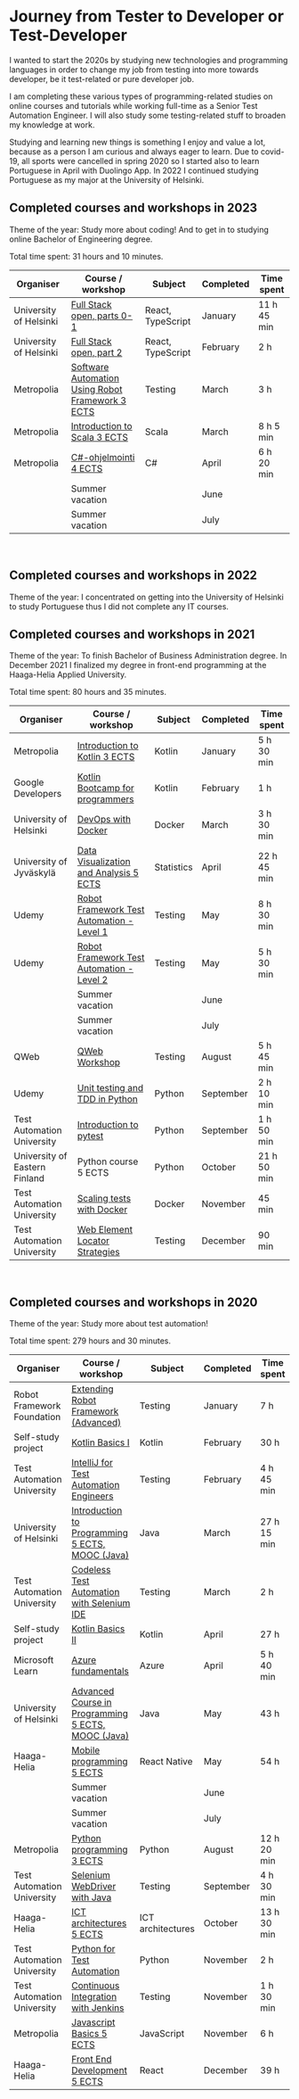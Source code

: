 # Journey from Tester to Developer or Test-Developer

I wanted to start the 2020s by studying new technologies and programming languages in order to change my job from testing into more towards developer, be it test-related or pure developer job.

I am completing these various types of programming-related studies on online courses and tutorials while working full-time as a Senior Test Automation Engineer. I will also study some testing-related stuff to broaden my knowledge at work.

Studying and learning new things is something I enjoy and value a lot, because as a person I am curious and always eager to learn. Due to covid-19, all sports were cancelled in spring 2020 so I started also to learn Portuguese in April with Duolingo App. In 2022 I continued studying Portuguese as my major at the University of Helsinki.

## Completed courses and workshops in 2023

Theme of the year: Study more about coding! And to get in to studying online Bachelor of Engineering degree.

Total time spent: 31 hours and 10 minutes.

| Organiser | Course / workshop        | Subject | Completed | Time spent |
| -------------------- | ------------- | ----- | ------------- | ---------- |
| University of Helsinki | [Full Stack open, parts 0-1](https://fullstackopen.com/) | React, TypeScript | January | 11 h 45 min |
| University of Helsinki | [Full Stack open, part 2](https://fullstackopen.com/) | React, TypeScript | February | 2 h |
| Metropolia | [Software Automation Using Robot Framework 3 ECTS](https://campusonline.fi/course/software-automation-using-robot-framework/) | Testing | March | 3 h |
| Metropolia | [Introduction to Scala 3 ECTS](https://campusonline.fi/course/introduction-to-scala/) | Scala | March | 8 h 5 min |
| Metropolia | [C#-ohjelmointi 4 ECTS](https://campusonline.fi/course/c-ohjelmointi-2/) | C# | April | 6 h 20 min |
| | Summer vacation | | June | |
| | Summer vacation | | July | |

&nbsp;&nbsp;

## Completed courses and workshops in 2022

Theme of the year: I concentrated on getting into the University of Helsinki to study Portuguese thus I did not complete any IT courses.
&nbsp;&nbsp;

## Completed courses and workshops in 2021

Theme of the year: To finish Bachelor of Business Administration degree. In December 2021 I finalized my degree in front-end programming at the Haaga-Helia Applied University.

Total time spent: 80 hours and 35 minutes.

| Organiser | Course / workshop        | Subject | Completed | Time spent |
| -------------------- | ------------- | ----- | ------------- | ---------- |
| Metropolia | [Introduction to Kotlin 3 ECTS](https://campusonline.fi/en/course/kotlin/) | Kotlin | January | 5 h 30 min |
| Google Developers | [Kotlin Bootcamp for programmers](https://developer.android.com/codelabs/kotlin-bootcamp-welcome#0) | Kotlin | February | 1 h |
| University of Helsinki | [DevOps with Docker](https://devopswithdocker.com/) | Docker | March | 3 h 30 min |
| University of Jyväskylä | [Data Visualization and Analysis 5 ECTS](https://opinto-opas.jyu.fi/2021/fi/opintojakso/tilp2400/) | Statistics | April | 22 h 45 min |
| Udemy | [Robot Framework Test Automation - Level 1](https://www.udemy.com/course/robot-framework-level-1/) | Testing | May | 8 h 30 min |
| Udemy | [Robot Framework Test Automation - Level 2](https://www.udemy.com/course/robot-framework-2/) | Testing | May | 5 h 30 min |
| | Summer vacation | | June | |
| | Summer vacation | | July | |
| QWeb | [QWeb Workshop](https://github.com/qentinelqi/qweb_workshop) | Testing | August | 5 h 45 min |
| Udemy | [Unit testing and TDD in Python](https://www.udemy.com/course/unit-testing-and-tdd-in-python/) | Python | September | 2 h 10 min |
| Test Automation University | [Introduction to pytest](https://testautomationu.applitools.com/pytest-tutorial/) | Python | September | 1 h 50 min |
| University of Eastern Finland | Python course 5 ECTS | Python | October | 21 h 50 min |
| Test Automation University | [Scaling tests with Docker](https://testautomationu.applitools.com/scaling-tests-with-docker/) | Docker | November | 45 min |
| Test Automation University | [Web Element Locator Strategies](https://testautomationu.applitools.com/web-element-locator-strategies/) | Testing | December | 90 min |

&nbsp;&nbsp;

## Completed courses and workshops in 2020

Theme of the year: Study more about test automation!

Total time spent: 279 hours and 30 minutes.

| Organiser | Course / workshop        | Subject | Completed | Time spent |
| -------------------- | ------------- | ----- | ------------- | ---------- |
| Robot Framework Foundation | [Extending Robot Framework (Advanced)](https://robocon.io/#extending-robot-framework-(advanced)-[sold-out])| Testing | January | 7 h |
| Self-study project |[Kotlin Basics I](https://github.com/teijatestaaja/kotlin-self-study) | Kotlin | February | 30 h |
| Test Automation University | [IntelliJ for Test Automation Engineers](https://testautomationu.applitools.com/intellij/) | Testing | February | 4 h 45 min |
| University of Helsinki | [Introduction to Programming 5 ECTS, MOOC (Java)](https://ohjelmointi-20.mooc.fi/) | Java | March | 27 h 15 min |
| Test Automation University | [Codeless Test Automation with Selenium IDE](https://testautomationu.applitools.com/codeless-test-automation-with-selenium-ide/) | Testing | March | 2 h |
| Self-study project | [Kotlin Basics II](https://github.com/teijatestaaja/kotlin-self-study) | Kotlin | April | 27 h |
| Microsoft Learn | [Azure fundamentals](https://docs.microsoft.com/fi-fi/learn/paths/azure-fundamentals/) | Azure | April | 5 h 40 min |
| University of Helsinki | [Advanced Course in Programming 5 ECTS, MOOC (Java)](https://ohjelmointi-20.mooc.fi/) | Java | May | 43 h |
| Haaga-Helia | [Mobile programming 5 ECTS](https://opinto-opas.haaga-helia.fi/course_unit/SWD4TN021) | React Native | May | 54 h |
| | Summer vacation | | June | |
| | Summer vacation | | July | |
| Metropolia | [Python programming 3 ECTS](https://campusonline.fi/course/python-programming/) | Python | August | 12 h 20 min |
| Test Automation University | [Selenium WebDriver with Java](https://testautomationu.applitools.com/selenium-webdriver-tutorial-java/) | Testing | September | 4 h 30 min |
| Haaga-Helia | [ICT architectures 5 ECTS](https://opinto-opas.haaga-helia.fi/course_unit/BIG4TA023) | ICT architectures | October | 13 h 30 min |
| Test Automation University | [Python for Test Automation](https://testautomationu.applitools.com/python-tutorial/) | Python | November | 2 h |
| Test Automation University | [Continuous Integration with Jenkins](https://testautomationu.applitools.com/jenkins-tutorial/) | Testing | November | 1 h 30 min |
| Metropolia | [Javascript Basics 5 ECTS](https://campusonline.fi/course/javascript-perusteet/) | JavaScript | November | 6 h |
| Haaga-Helia | [Front End Development 5 ECTS](https://opinto-opas.haaga-helia.fi/course_unit/SWD4TF022) | React | December | 39 h |
